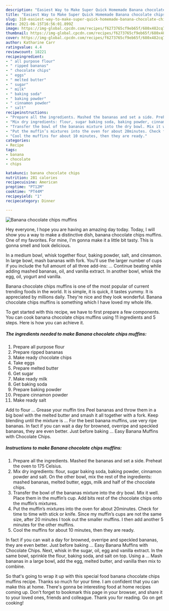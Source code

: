 ```yaml
---
description: "Easiest Way to Make Super Quick Homemade Banana chocolate chips muffins"
title: "Easiest Way to Make Super Quick Homemade Banana chocolate chips muffins"
slug: 310-easiest-way-to-make-super-quick-homemade-banana-chocolate-chips-muffins
date: 2021-06-15T16:56:01.899Z
image: https://img-global.cpcdn.com/recipes/f6273765cf9eb65f/680x482cq70/banana-chocolate-chips-muffins-recipe-main-photo.jpg
thumbnail: https://img-global.cpcdn.com/recipes/f6273765cf9eb65f/680x482cq70/banana-chocolate-chips-muffins-recipe-main-photo.jpg
cover: https://img-global.cpcdn.com/recipes/f6273765cf9eb65f/680x482cq70/banana-chocolate-chips-muffins-recipe-main-photo.jpg
author: Katharine Carr
ratingvalue: 4.4
reviewcount: 18221
recipeingredient:
- " all purpose flour"
- " ripped bananas"
- " chocolate chips"
- " eggs"
- " melted butter"
- " sugar"
- " milk"
- " baking soda"
- " baking powder"
- " cinnamon powder"
- " salt"
recipeinstructions:
- "Prepare all the ingredients. Mashed the bananas and set a side. Preheat the oven to 175 Celsius."
- "Mix dry ingredients: flour, sugar baking soda, baking powder, cinnamon powder and salt. On the other bowl, mix the rest of the ingredients: mashed bananas, melted butter, eggs, milk and half of the chocolate chips."
- "Transfer the bowl of the bananas mixture into the dry bowl. Mix it well. Place them in the muffin’s cup. Add bits rest of the chocolate chips onto the muffin’s mixtures."
- "Put the muffin’s mixtures into the oven for about 20minutes. Check for time to time with stick or knife. Since my muffin’s cups are not the same size, after 20 minutes I took out the smaller muffins. I then add another 5 minutes for the other muffins."
- "Cool the muffins for about 10 minutes, then they are ready."
categories:
- Recipe
tags:
- banana
- chocolate
- chips

katakunci: banana chocolate chips 
nutrition: 281 calories
recipecuisine: American
preptime: "PT12M"
cooktime: "PT44M"
recipeyield: "1"
recipecategory: Dinner

---
```



![Banana chocolate chips muffins](https://img-global.cpcdn.com/recipes/f6273765cf9eb65f/680x482cq70/banana-chocolate-chips-muffins-recipe-main-photo.jpg)

Hey everyone, I hope you are having an amazing day today. Today, I will show you a way to make a distinctive dish, banana chocolate chips muffins. One of my favorites. For mine, I'm gonna make it a little bit tasty. This is gonna smell and look delicious.

In a medium bowl, whisk together flour, baking powder, salt, and cinnamon. In large bowl, mash bananas with fork. You&#39;ll use the larger number of cups if you include the full amount of all three add-ins: … Continue beating while adding mashed bananas, oil, and vanilla extract. In another bowl, whisk the egg, oil, yogurt and vanilla.

Banana chocolate chips muffins is one of the most popular of current trending foods in the world. It is simple, it is quick, it tastes yummy. It is appreciated by millions daily. They're nice and they look wonderful. Banana chocolate chips muffins is something which I have loved my whole life.


To get started with this recipe, we have to first prepare a few components. You can cook banana chocolate chips muffins using 11 ingredients and 5 steps. Here is how you can achieve it.

<!--inarticleads1-->

##### The ingredients needed to make Banana chocolate chips muffins:

1. Prepare  all purpose flour
1. Prepare  ripped bananas
1. Make ready  chocolate chips
1. Take  eggs
1. Prepare  melted butter
1. Get  sugar
1. Make ready  milk
1. Get  baking soda
1. Prepare  baking powder
1. Prepare  cinnamon powder
1. Make ready  salt


Add to flour … Grease your muffin tins Peel bananas and throw them in a big bowl with the melted butter and smash it all together with a fork. Keep blending until the mixture is … For the best banana muffins, use very ripe bananas. In fact if you can wait a day for browned, overripe and speckled bananas, they are even better. Just before baking … Easy Banana Muffins with Chocolate Chips. 

<!--inarticleads2-->

##### Instructions to make Banana chocolate chips muffins:

1. Prepare all the ingredients. Mashed the bananas and set a side. Preheat the oven to 175 Celsius.
1. Mix dry ingredients: flour, sugar baking soda, baking powder, cinnamon powder and salt. On the other bowl, mix the rest of the ingredients: mashed bananas, melted butter, eggs, milk and half of the chocolate chips.
1. Transfer the bowl of the bananas mixture into the dry bowl. Mix it well. Place them in the muffin’s cup. Add bits rest of the chocolate chips onto the muffin’s mixtures.
1. Put the muffin’s mixtures into the oven for about 20minutes. Check for time to time with stick or knife. Since my muffin’s cups are not the same size, after 20 minutes I took out the smaller muffins. I then add another 5 minutes for the other muffins.
1. Cool the muffins for about 10 minutes, then they are ready.


In fact if you can wait a day for browned, overripe and speckled bananas, they are even better. Just before baking … Easy Banana Muffins with Chocolate Chips. Next, whisk in the sugar, oil, egg and vanilla extract. In the same bowl, sprinkle the flour, baking soda, and salt on top. Using a … Mash bananas in a large bowl, add the egg, melted butter, and vanilla then mix to combine. 

So that's going to wrap it up with this special food banana chocolate chips muffins recipe. Thanks so much for your time. I am confident that you can make this at home. There's gonna be interesting food at home recipes coming up. Don't forget to bookmark this page in your browser, and share it to your loved ones, friends and colleague. Thank you for reading. Go on get cooking!
